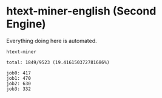 # htext-miner-english (Second Engine)

Everything doing here is automated.

```
htext-miner

total: 1849/9523 (19.416150372781686%)

job0: 417
job1: 470
job2: 630
job3: 332
```